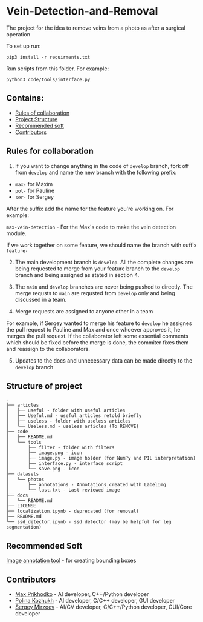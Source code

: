 # Vein-Detection-and-Removal
The project for the idea to remove veins from a photo as after a surgical operation

To set up run:

    pip3 install -r requirments.txt

Run scripts from this folder. For example:

    python3 code/tools/interface.py

## Contains:

- [Rules of collaboration](#rules)
- [Project Structure](#structure)
- [Recommended soft](#recommend)
- [Contributors](#thanks)

<a name="rules"/>

## Rules for collaboration

1) If you want to change anything in the code of `develop` branch, fork off from `develop` and name the new branch with the following prefix:

- `max-` for Maxim
- `pol-` for Pauline
- `ser-` for Sergey

After the suffix add the name for the feature you're working on. For example:

`max-vein-detection` - For the Max's code to make the vein detection module.

If we work together on some feature, we should name the branch with suffix `feature-`

2) The main development branch is `develop`. All the complete changes are being requested to merge from your feature branch to the `develop` branch and being assigned as stated in section 4.

3) The `main` and `develop` branches are never being pushed to directly. The merge requsts to `main` are requsted from `develop` only and being discussed in a team.

4) Merge requests are assigned to anyone other in a team

  For example, if Sergey wanted to merge his feature to `develop` he assignes the pull request to Pauline and Max and once whoever approves it, he merges the pull request. If the collaborator left some essential comments which should be fixed before the merge is done, the commiter fixes them and reassign to the collaborators.

5) Updates to the docs and unnecessary data can be made directly to the `develop` branch

<a name="structure"/>

## Structure of project
    
    .
    ├── articles
    │   ├── useful - folder with useful articles
    │   ├── Useful.md - useful articles retold briefly
    │   ├── useless - folder with useless articles
    │   └── Useless.md - useless articles (To REMOVE)
    ├── code
    │   ├── README.md
    │   └── tools
    │       ├── filter - folder with filters
    │       ├── image.png - icon
    │       ├── image.py - image holder (for NumPy and PIL interpretation)
    │       ├── interface.py - interface script
    │       └── save.png - icon
    ├── datasets
    │   └── photos
    │       ├── annotations - Annotations created with LabelImg
    │       └── last.txt - Last reviewed image
    ├── docs
    │   └── README.md
    ├── LICENSE
    ├── localization.ipynb - deprecated (for removal)
    ├── README.md
    └── ssd_detector.ipynb - ssd detector (may be helpful for leg segmentation)

## Recommended Soft

<a name="recommend"/>

[Image annotation tool](https://github.com/tzutalin/labelImg) - for creating bounding boxes

<a name="thanks"/>

## Contributors

- [Max Prikhodko](https://github.com/max-prihodko) - AI developer, C++/Python developer
- [Polina Kozhukh](https://github.com/PolinaRise) - AI developer, C/C++ developer, GUI developer
- [Sergey Mirzoev](https://github.com/Mr-S-Mirzoev) - AI/CV developer, C/C++/Python developer, GUI/Core developer
